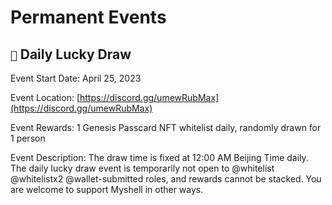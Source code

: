 # Permanent Events

## `🎉` Daily Lucky Draw

Event Start Date: April 25, 2023

Event Location: [https://discord.gg/umewRubMax](https://discord.gg/umewRubMax)

Event Rewards: 1 Genesis Passcard NFT whitelist daily, randomly drawn for 1 person

Event Description: The draw time is fixed at 12:00 AM Beijing Time daily. The daily lucky draw event is temporarily not open to @whitelist @whitelistx2 @wallet-submitted roles, and rewards cannot be stacked. You are welcome to support Myshell in other ways.